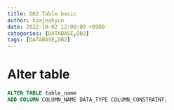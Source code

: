 ```yaml
---
title: DB2 Table basic
author: kimjeahyun
date: 2022-10-02 12:00:00 +0900
categories: [DATABASE,DB2]
tags: [DATABASE,DB2]
---
```


# Alter table

```sql
ALTER TABLE table_name
ADD COLUMN COLUMN_NAME DATA_TYPE COLUMN_CONSTRAINT;
```


